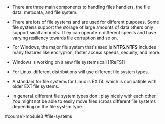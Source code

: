 - There are three main components to handling files handlers, the file data, metadata, and file system.

- There are lots of file systems and are used for different purposes. Some file systems support the storage of large amounts of data others only support small amounts. They can operate in different speeds and have varying resiliency towards file corruption and so on.

- For Windows, the major file system that's used is **NTFS**.**NTFS** includes many features like encryption, faster access speeds, security, and more.

- Windows is working on a new file systems call [[ReFS]] 

- For Linux, different distributions will use different file system types.

- A standard for file systems for Linux is EX T4, which is compatible with older EXT file systems.

- In general, different file system types don't play nicely with each other. You might not be able to easily move files across different file systems depending on the file system type.

#course1-module3 #file-systems